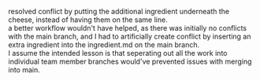 resolved conflict by putting the additional ingredient underneath the cheese, instead of having them on the same line.\
a better workflow wouldn't have helped, as there was initially no conflicts with the main branch, and I had to artificially create conflict by inserting an extra ingredient into the ingredient.md on the main branch.\
I assume the intended lesson is that seperating out all the work into individual team member branches would've prevented issues with merging into main.
